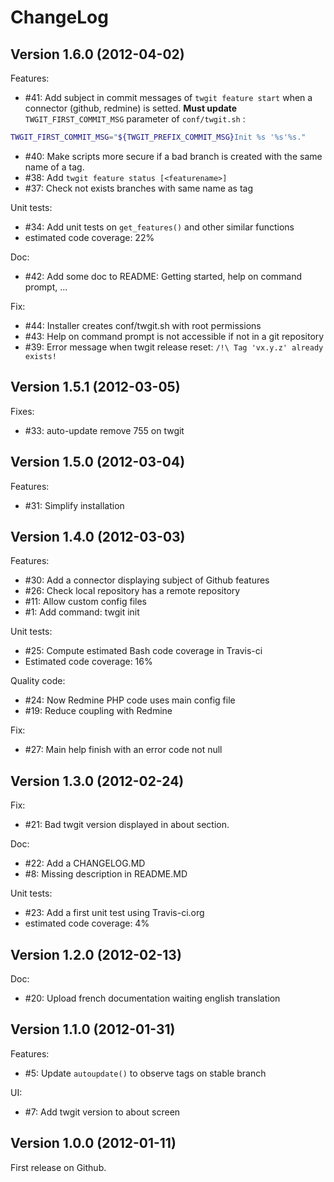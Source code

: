 ChangeLog
=========

## Version 1.6.0 (2012-04-02)

Features:

  - #41: Add subject in commit messages of `twgit feature start` when a connector (github, redmine) is setted.
**Must update** `TWGIT_FIRST_COMMIT_MSG` parameter of `conf/twgit.sh` :

```bash
TWGIT_FIRST_COMMIT_MSG="${TWGIT_PREFIX_COMMIT_MSG}Init %s '%s'%s."
```

  - #40: Make scripts more secure if a bad branch is created with the same name of a tag.
  - #38: Add `twgit feature status [<featurename>]`
  - #37: Check not exists branches with same name as tag

Unit tests:

  - #34: Add unit tests on `get_features()` and other similar functions
  - estimated code coverage: 22%

Doc:

  - #42: Add some doc to README: Getting started, help on command prompt, ...

Fix:

  - #44: Installer creates conf/twgit.sh with root permissions
  - #43: Help on command prompt is not accessible if not in a git repository
  - #39: Error message when twgit release reset: `/!\ Tag 'vx.y.z' already exists!`

## Version 1.5.1 (2012-03-05)

Fixes:

  - #33: auto-update remove 755 on twgit

## Version 1.5.0 (2012-03-04)

Features:

  - #31: Simplify installation

## Version 1.4.0 (2012-03-03)

Features:

  - #30: Add a connector displaying subject of Github features
  - #26: Check local repository has a remote repository
  - #11: Allow custom config files
  - #1: Add command: twgit init

Unit tests:

  - #25: Compute estimated Bash code coverage in Travis-ci
  - Estimated code coverage: 16%

Quality code:

  - #24: Now Redmine PHP code uses main config file
  - #19: Reduce coupling with Redmine

Fix:

  - #27: Main help finish with an error code not null

## Version 1.3.0 (2012-02-24)

Fix:

  - #21: Bad twgit version displayed in about section.

Doc:

  - #22: Add a CHANGELOG.MD
  - #8: Missing description in README.MD

Unit tests:

  - #23: Add a first unit test using Travis-ci.org
  - estimated code coverage: 4%

## Version 1.2.0 (2012-02-13)

Doc:

  - #20: Upload french documentation waiting english translation

## Version 1.1.0 (2012-01-31)

Features:

  - #5: Update `autoupdate()` to observe tags on stable branch

UI:

  - #7: Add twgit version to about screen

## Version 1.0.0 (2012-01-11)

First release on Github.

